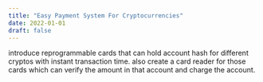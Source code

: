 ```yaml
---
title: "Easy Payment System For Cryptocurrencies"
date: 2022-01-01
draft: false
---
```


introduce reprogrammable cards that can hold account hash for different cryptos with instant transaction time.
also create a card reader for those cards which can verify the amount in that account and charge the account.

